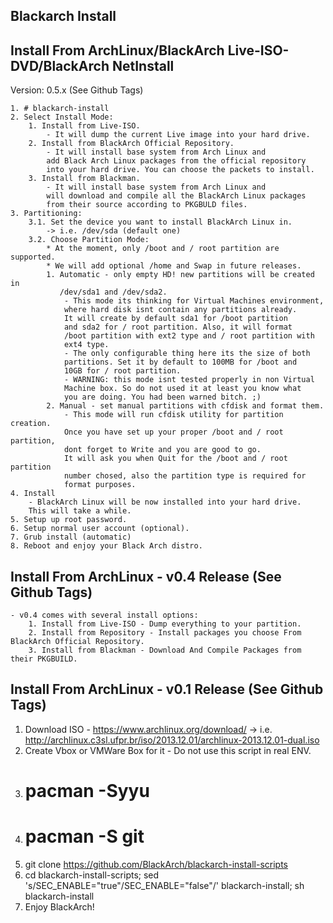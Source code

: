 Blackarch Install
-----------------

Install From ArchLinux/BlackArch Live-ISO-DVD/BlackArch NetInstall
----------------------------------------------------------------
Version: 0.5.x (See Github Tags)

    1. # blackarch-install
    2. Select Install Mode:
        1. Install from Live-ISO.
            - It will dump the current Live image into your hard drive.
        2. Install from BlackArch Official Repository.
            - It will install base system from Arch Linux and
            add Black Arch Linux packages from the official repository
            into your hard drive. You can choose the packets to install.
        3. Install from Blackman.
            - It will install base system from Arch Linux and
            will download and compile all the BlackArch Linux packages
            from their source according to PKGBULD files.
    3. Partitioning:
        3.1. Set the device you want to install BlackArch Linux in.
            -> i.e. /dev/sda (default one)
        3.2. Choose Partition Mode:
            * At the moment, only /boot and / root partition are supported.
            * We will add optional /home and Swap in future releases.
            1. Automatic - only empty HD! new partitions will be created in
               /dev/sda1 and /dev/sda2.
                - This mode its thinking for Virtual Machines environment,
                where hard disk isnt contain any partitions already.
                It will create by default sda1 for /boot partition
                and sda2 for / root partition. Also, it will format
                /boot partition with ext2 type and / root partition with
                ext4 type.
                - The only configurable thing here its the size of both
                partitions. Set it by default to 100MB for /boot and
                10GB for / root partition.
                - WARNING: this mode isnt tested properly in non Virtual
                Machine box. So do not used it at least you know what
                you are doing. You had been warned bitch. ;)
            2. Manual - set manual partitions with cfdisk and format them.
                - This mode will run cfdisk utility for partition creation.
                Once you have set up your proper /boot and / root partition,
                dont forget to Write and you are good to go.
                It will ask you when Quit for the /boot and / root partition
                number chosed, also the partition type is required for
                format purposes.
    4. Install
        - BlackArch Linux will be now installed into your hard drive.
        This will take a while.
    5. Setup up root password.
    6. Setup normal user account (optional).
    7. Grub install (automatic)
    8. Reboot and enjoy your Black Arch distro.


Install From ArchLinux - v0.4 Release (See Github Tags)
--------------------------------------------------------
    - v0.4 comes with several install options:
        1. Install from Live-ISO - Dump everything to your partition.
        2. Install from Repository - Install packages you choose From BlackArch Official Repository.
        3. Install from Blackman - Download And Compile Packages from their PKGBUILD.


Install From ArchLinux - v0.1 Release (See Github Tags)
-------------------------------------------------------
   1. Download ISO - https://www.archlinux.org/download/
	-> i.e. http://archlinux.c3sl.ufpr.br/iso/2013.12.01/archlinux-2013.12.01-dual.iso
   2. Create Vbox or VMWare Box for it - Do not use this script in real ENV.
   3. # pacman -Syyu
   4. # pacman -S git
   5. git clone https://github.com/BlackArch/blackarch-install-scripts
   6. cd blackarch-install-scripts; sed 's/SEC_ENABLE="true"/SEC_ENABLE="false"/' blackarch-install; sh blackarch-install
   7. Enjoy BlackArch!
